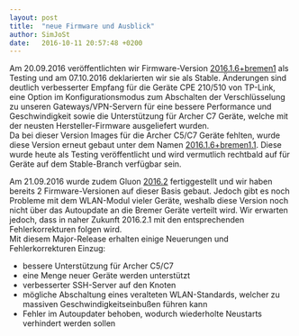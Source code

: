 ```yaml
---
layout: post
title:  "neue Firmware und Ausblick"
author: SimJoSt
date:   2016-10-11 20:57:48 +0200
---
```

Am 20.09.2016 veröffentlichten wir Firmware-Version [2016.1.6+bremen1](https://wiki.bremen.freifunk.net/Firmware/Changelog#freifunk-bremen-versionen_2016-1-6-bremen1) als Testing und am 07.10.2016 deklarierten wir sie als Stable. Änderungen sind deutlich verbesserter Empfang für die Geräte CPE 210/510 von TP-Link, eine Option im Konfigurationsmodus zum Abschalten der Verschlüsselung zu unseren Gateways/VPN-Servern für eine bessere Performance und Geschwindigkeit sowie die Unterstützung für Archer C7 Geräte, welche mit der neusten Hersteller-Firmware ausgeliefert wurden.  
Da bei dieser Version Images für die Archer C5/C7 Geräte fehlten, wurde diese Version erneut gebaut unter dem Namen [2016.1.6+bremen1.1](https://wiki.bremen.freifunk.net/Firmware/Changelog#freifunk-bremen-versionen_2016-1-6-bremen1-1). Diese wurde heute als Testing veröffentlicht und wird vermutlich rechtbald auf für Geräte auf dem Stable-Branch verfügbar sein.

Am 21.09.2016 wurde zudem Gluon [2016.2](https://wiki.bremen.freifunk.net/Firmware/Changelog#gluon-versionen_2016-2) fertiggestellt und wir haben bereits 2 Firmware-Versionen auf dieser Basis gebaut. Jedoch gibt es noch Probleme mit dem WLAN-Modul vieler Geräte, weshalb diese Version noch nicht über das Autoupdate an die Bremer Geräte verteilt wird. Wir erwarten jedoch, dass in naher Zukunft 2016.2.1 mit den entsprechenden Fehlerkorrekturen folgen wird.  
Mit diesem Major-Release erhalten einige Neuerungen und Fehlerkorrekturen Einzug:
- bessere Unterstützung für Archer C5/C7
- eine Menge neuer Geräte werden unterstützt
- verbesserter SSH-Server auf den Knoten
- mögliche Abschaltung eines veralteten WLAN-Standards, welcher zu massiven Geschwindigkeitseinbußen führen kann
- Fehler im Autoupdater behoben, wodurch wiederholte Neustarts verhindert werden sollen
